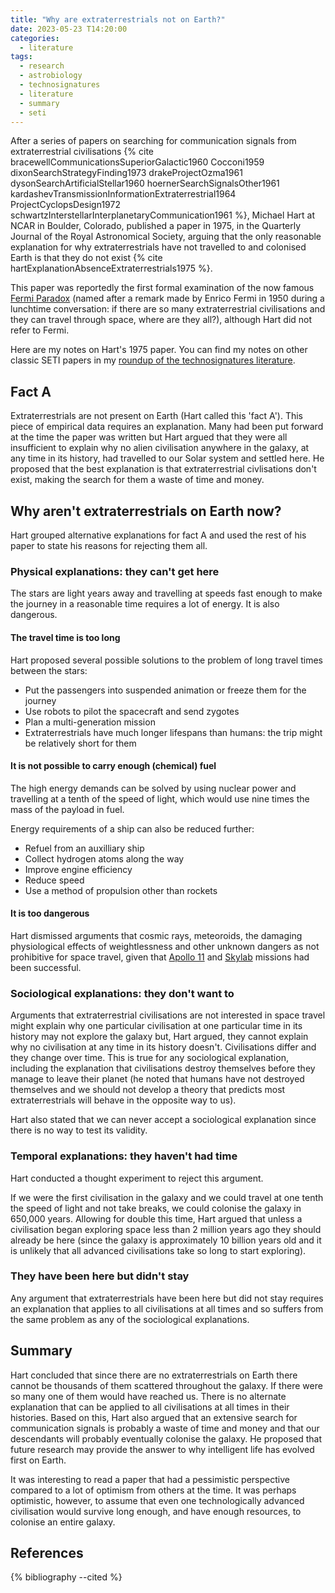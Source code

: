 ```yaml
---
title: "Why are extraterrestrials not on Earth?"
date: 2023-05-23 T14:20:00
categories:
  - literature
tags:
  - research
  - astrobiology
  - technosignatures
  - literature
  - summary
  - seti
---
```


After a series of papers on searching for communication signals from extraterrestrial civilisations {% cite  bracewellCommunicationsSuperiorGalactic1960  Cocconi1959  dixonSearchStrategyFinding1973  drakeProjectOzma1961  dysonSearchArtificialStellar1960  hoernerSearchSignalsOther1961  kardashevTransmissionInformationExtraterrestrial1964  ProjectCyclopsDesign1972  schwartzInterstellarInterplanetaryCommunication1961  %}, Michael Hart at NCAR in Boulder, Colorado, published a paper in 1975, in the Quarterly Journal of the Royal Astronomical Society, arguing that the only reasonable explanation for why extraterrestrials have not travelled to and colonised Earth is that they do not exist {% cite  hartExplanationAbsenceExtraterrestrials1975  %}. 

This paper was reportedly the first formal examination of the now famous [Fermi Paradox][fermi-paradox] (named after a remark made by Enrico Fermi in 1950 during a lunchtime conversation: if there are so many extraterrestrial civilisations and they can travel through space, where are they all?), although Hart did not refer to Fermi. 

Here are my notes on Hart's 1975 paper. You can find my notes on other classic SETI papers in my [roundup of the technosignatures literature][technosignatures-literature].

## Fact A
Extraterrestrials are not present on Earth (Hart called this 'fact A'). This piece of empirical data requires an explanation. Many had been put forward at the time the paper was written but Hart argued that they were all insufficient to explain why no alien civilisation anywhere in the galaxy, at any time in its history, had travelled to our Solar system and settled here. He proposed that the best explanation is that extraterrestrial civlisations don't exist, making the search for them a waste of time and money. 

## Why aren't extraterrestrials on Earth now?
Hart grouped alternative explanations for fact A and used the rest of his paper to state his reasons for rejecting them all.

### Physical explanations: they can't get here
The stars are light years away and travelling at speeds fast enough to make the journey in a reasonable time requires a lot of energy. It is also dangerous. 

#### The travel time is too long
Hart proposed several possible solutions to the problem of long travel times between the stars:
- Put the passengers into suspended animation or freeze them for the journey
- Use robots to pilot the spacecraft and send zygotes
- Plan a multi-generation mission
- Extraterrestrials have much longer lifespans than humans: the trip might be relatively short for them

#### It is not possible to carry enough (chemical) fuel
The high energy demands can be solved by using nuclear power and travelling at a tenth of the speed of light, which would use nine times the mass of the payload in fuel.

Energy requirements of a ship can also be reduced further:
- Refuel from an auxilliary ship
- Collect hydrogen atoms along the way
- Improve engine efficiency
- Reduce speed
- Use a method of propulsion other than rockets
  
#### It is too dangerous
Hart dismissed arguments that cosmic rays, meteoroids, the damaging physiological effects of weightlessness and other unknown dangers as not prohibitive for space travel, given that [Apollo 11][apollo-11] and [Skylab][skylab] missions had been successful.

### Sociological explanations: they don't want to
Arguments that extraterrestrial civilisations are not interested in space travel might explain why one particular civilisation at one particular time in its history may not explore the galaxy but, Hart argued, they cannot explain why no civilisation at any time in its history doesn't. Civilisations differ and they change over time. This is true for any sociological explanation, including the explanation that civilisations destroy themselves before they manage to leave their planet (he noted that humans have not destroyed themselves and we should not develop a theory that predicts most extraterrestrials will behave in the opposite way to us).

Hart also stated that we can never accept a sociological explanation since there is no way to test its validity. 


### Temporal explanations: they haven't had time
Hart conducted a thought experiment to reject this argument. 

If we were the first civilisation in the galaxy and we could travel at one tenth the speed of light and not take breaks, we could colonise the galaxy in 650,000 years. Allowing for double this time, Hart argued that unless a civilisation began exploring space less than 2 million years ago they should already be here (since the galaxy is approximately 10 billion years old and it is unlikely that all advanced civilisations take so long to start exploring).


### They have been here but didn't stay
Any argument that extraterrestrials have been here but did not stay requires an explanation that applies to all civilisations at all times and so suffers from the same problem as any of the sociological explanations.

## Summary
Hart concluded that since there are no extraterrestrials on Earth there cannot be thousands of them scattered throughout the galaxy. If there were so many one of them would have reached us. There is no alternate explanation that can be applied to all civilisations at all times in their histories. Based on this, Hart also argued that an extensive search for communication signals is probably a waste of time and money and that our descendants will probably eventually colonise the galaxy. He proposed that future research may provide the answer to why intelligent life has evolved first on Earth.

It was interesting to read a paper that had a pessimistic perspective compared to a lot of optimism from others at the time. It was perhaps optimistic, however, to assume that even one technologically advanced civilisation would survive long enough, and have enough resources, to colonise an entire galaxy.

## References

{% bibliography --cited %}

[apollo-11]: https://www.nasa.gov/mission_pages/apollo/missions/apollo11.html
[fermi-paradox]: https://en.wikipedia.org/wiki/Fermi_paradox
[skylab]: https://www.nasa.gov/mission_pages/skylab
[technosignatures-literature]: https://open-research.gemmadanks.com/literature/technosignatures-literature-roundup/

<script src="https://polyfill.io/v3/polyfill.min.js?features=es6"></script>
<script id="MathJax-script" async src="https://cdn.jsdelivr.net/npm/mathjax@3/es5/tex-mml-chtml.js"></script>